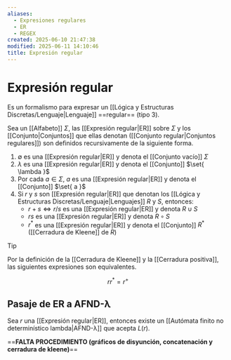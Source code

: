 ```yaml
---
aliases:
  - Expresiones regulares
  - ER
  - REGEX
created: 2025-06-10 21:47:38
modified: 2025-06-11 14:10:46
title: Expresión regular
---
```


# Expresión regular

Es un formalismo para expresar un [[Lógica y Estructuras Discretas/Lenguaje|Lenguaje]] ==regular== (tipo 3).

Sea un [[Alfabeto]] $\Sigma$, las [[Expresión regular|ER]] sobre $\Sigma$ y los [[Conjunto|Conjuntos]] que ellas denotan ([[Conjunto regular|Conjuntos regulares]]) son definidos recursivamente de la siguiente forma.

1. $\emptyset$ es una [[Expresión regular|ER]] y denota el [[Conjunto vacío]] $\Sigma$
2. $\lambda$ es una [[Expresión regular|ER]] y denota el [[Conjunto]] $\set{ \lambda }$
3. Por cada $a \in \Sigma$, $a$ es una [[Expresión regular|ER]] y denota el [[Conjunto]] $\set{ a }$
4. Si $r$ y $s$ son [[Expresión regular|ER]] que denotan los [[Lógica y Estructuras Discretas/Lenguaje|Lenguajes]] $R$ y $S$, entonces:
	- $r + s \Leftrightarrow r / s$ es una [[Expresión regular|ER]] y denota $R \cup S$
	- $rs$ es una [[Expresión regular|ER]] y denota $R \circ S$
	- $r^*$ es una [[Expresión regular|ER]] y denota el [[Conjunto]] $R^*$ ([[Cerradura de Kleene]] de $R$)

> [!tip]
> Por la definición de la [[Cerradura de Kleene]] y la [[Cerradura positiva]], las siguientes expresiones son equivalentes.
>
> $$
> rr^* = r^+
> $$

## Pasaje de ER a AFND-λ

Sea $r$ una [[Expresión regular|ER]], entonces existe un [[Autómata finito no determinístico lambda|AFND-λ]] que acepta $L \left( r \right)$.

==**FALTA PROCEDIMIENTO (gráficos de disyunción, concatenación y cerradura de kleene)**==
